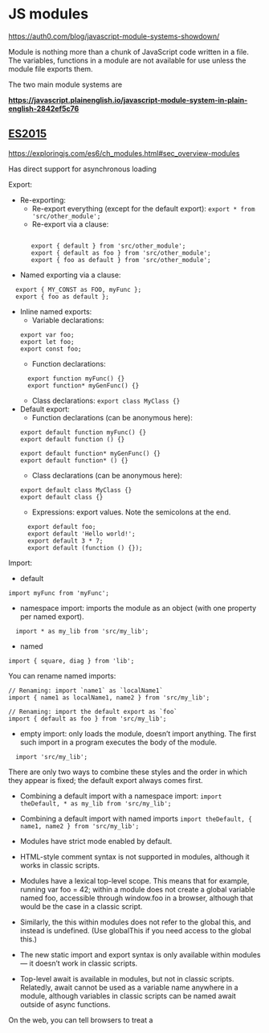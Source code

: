 # JS modules
https://auth0.com/blog/javascript-module-systems-showdown/

Module is nothing more than a chunk of JavaScript code written in a file. The variables, functions in a module are not available for use unless the module file exports them.

The two main module systems are

**https://javascript.plainenglish.io/javascript-module-system-in-plain-english-2842ef5c76**

## [ES2015](https://developer.mozilla.org/en-US/docs/Web/JavaScript/Guide/Modules)
https://exploringjs.com/es6/ch_modules.html#sec_overview-modules

Has direct support for asynchronous loading

Export: 
* Re-exporting:
    * Re-export everything (except for the default export):
    ```export * from 'src/other_module';```
    * Re-export via a clause:
    ```export { foo as myFoo, bar } from 'src/other_module';

       export { default } from 'src/other_module';
       export { default as foo } from 'src/other_module';
       export { foo as default } from 'src/other_module';
    ```  
* Named exporting via a clause:
```
  export { MY_CONST as FOO, myFunc };
  export { foo as default };
```  
* Inline named exports:
    * Variable declarations:
    ```
    export var foo;
    export let foo;
    export const foo;
    ```
    * Function declarations:
    ```
      export function myFunc() {}
      export function* myGenFunc() {}
    ```  
    * Class declarations:
    ```export class MyClass {}```
* Default export:
  * Function declarations (can be anonymous here):
  ```
  export default function myFunc() {}
  export default function () {}

  export default function* myGenFunc() {}
  export default function* () {}
  ```
  * Class declarations (can be anonymous here):
  ```
  export default class MyClass {}
  export default class {}
  ```
  * Expressions: export values. Note the semicolons at the end.
  ```
    export default foo;
    export default 'Hello world!';
    export default 3 * 7;
    export default (function () {});
   ```

Import:
  
 * default
  ```
  import myFunc from 'myFunc';
  ```
  
  * namespace import: imports the module as an object (with one property per named export).
  ```
    import * as my_lib from 'src/my_lib';
  ```

  * named
  ```
  import { square, diag } from 'lib';
  ```
  You can rename named imports:

  ```
  // Renaming: import `name1` as `localName1`
  import { name1 as localName1, name2 } from 'src/my_lib';

  // Renaming: import the default export as `foo`
  import { default as foo } from 'src/my_lib';
  ```
  
  * empty import: only loads the module, doesn’t import anything. 
  The first such import in a program executes the body of the module.
  
  ```
    import 'src/my_lib';
  ```
  
There are only two ways to combine these styles and the order in which they appear is fixed; the default export always comes first.

* Combining a default import with a namespace import:
  ```import theDefault, * as my_lib from 'src/my_lib';```
* Combining a default import with named imports
  ```import theDefault, { name1, name2 } from 'src/my_lib';```
  

* Modules have strict mode enabled by default.
* HTML-style comment syntax is not supported in modules, although it works in classic scripts.
* Modules have a lexical top-level scope. This means that for example, running var foo = 42; within a module does not create a global variable named foo, accessible through window.foo in a browser, although that would be the case in a classic script.
* Similarly, the this within modules does not refer to the global this, and instead is undefined. (Use globalThis if you need access to the global this.)
* The new static import and export syntax is only available within modules — it doesn’t work in classic scripts.
* Top-level await is available in modules, but not in classic scripts. Relatedly, await cannot be used as a variable name anywhere in a module, although variables in classic scripts can be named await outside of async functions.

On the web, you can tell browsers to treat a <script> element as a module by setting the type attribute to module. Browsers that understand type="module" ignore scripts. Only modern browsers support modules with a nomodule attribute. Modules are evaluated only once, while classic scripts are evaluated however many times you add them to the DOM.
  
Another difference relates to the async attribute, which causes the script to download without blocking the HTML parser (like defer) except it also executes the script as soon as possible, with no guaranteed order, and without waiting for HTML parsing to finish. The async attribute does not work for inline classic scripts, but it does work for inline <script type="module">.
  
Some restrictions apply to module specifiers in browsers. So-called “bare” module specifiers are currently not supported. 
  
  ```
  // Not supported (yet):
  import {shout} from 'jquery';
  import {shout} from 'lib.mjs';
  import {shout} from 'modules/lib.mjs';
  
  // Supported:
  import {shout} from './lib.mjs';
  import {shout} from '../lib.mjs';
  import {shout} from '/modules/lib.mjs';
  import {shout} from 'https://simple.example/modules/lib.mjs';
 ```
  
Module scripts are deferred by default. As such, there is no need to add defer to your <script type="module"> tags! Not only does the download for the main module happen in parallel with HTML parsing, the same goes for all the dependency modules!

So far we’ve only used static import. With static import, your entire module graph needs to be downloaded and executed before your main code can run.
Unlike static import, dynamic import() can be used from within regular scripts. It’s an easy way to incrementally start using modules in your existing code base.
  
Another new module-related feature is import.meta, which gives you metadata about the current module. The exact metadata you get is not specified as part of ECMAScript; it depends on the host environment.
  
## [Common JS](http://www.commonjs.org/)
   https://nodejs.org/docs/latest-v10.x/api/modules.html#modules_modules
  
  Support support only synchronous loading

 Export: 
* named
  ```
  var sqrt = Math.sqrt;
  function square(x) {
      return x * x;
  }
  
  module.exports = {
    sqrt: sqrt,
    square: square,
  };
  ```
* default
  
  Import:
  * named
  ```
  var square = require('lib').square;
  var diag = require('lib').diag;
  ```

## [AMD](https://github.com/amdjs/amdjs-api/blob/master/AMD.md)
   

